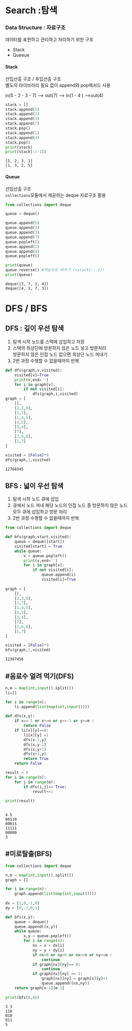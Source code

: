 # Search :탐색

### Data Structure : 자료구조 
데이터를 표현하고 관리하고 처리하기 위한 구조  
- Stack
- Queeue

#### Stack
선입선출 구조 / 후입선출 구조  
별도의 라이브러리 필요 없이 append와 pop메서드 사용

in(5 - 2 - 3 - 7) --> out(7) --> in(1 - 4 ) -->out(4)


```python
stack = []
stack.append(5)
stack.append(2)
stack.append(3)
stack.append(7)
stack.pop()
stack.append(1)
stack.append(4)
stack.pop()
print(stack)
print(stack[::-1])
```

    [5, 2, 3, 1]
    [1, 3, 2, 5]
    

#### Queue
선입선출 구조  
``collections``모듈에서 제공하는 deque 자료구조 활용 


```python
from collections import deque

queue = deque()

queue.append(5)
queue.append(2)
queue.append(3)
queue.append(7)
queue.popleft()
queue.append(1)
queue.append(4)
queue.popleft()

print(queue)
queue.reverse() #역순으로 바꾸기 (=stack[::-1])
print(queue)
```

    deque([3, 7, 1, 4])
    deque([4, 1, 7, 3])
    

# DFS / BFS

## DFS : 깊이 우선 탐색

1. 탐색 시작 노드를 스택에 삽입하고 저장
2. 스택의 최상단에 방문하지 않은 노드 넣고 방문처리   
   방문하지 않은 인접 노드 없으면 최상단 노드 꺼내기 
3. 2번 과정 수행할 수 없을때까지 반복


```python
def dfs(graph,v,visited):
    visited[v]=True
    print(v,end='')
    for i in graph[v]:
        if not visited[i]:
            dfs(graph,i,visited)
graph = [
    [],
    [2,3,8],
    [1,7],
    [1,4,5],
    [3,5],
    [3,4],
    [7],
    [2,6,8],
    [1,7]
]

visited = [False]*9
dfs(graph,1,visited)
```

    12768345

## BFS : 넓이 우선 탐색

1. 탐색 시작 노드 큐에 삽입
2. 큐에서 노드 꺼내 해당 노드의 인접 노드 중 방문하지 않은 노드  
   모두 큐에 삽입하고 방문 처리 
3. 2번 과정 수행할 수 없을때까지 반복


```python
from collections import deque

def bfs(graph,start,visited):
    queue = deque([start])
    visited[start] = True
    while queue:
        v = queue.popleft()
        print(v,end='')
        for i in graph[v]:
            if not visited[i]:
                queue.append(i)
                visited[i]=True
                
graph = [
    [],
    [2,3,8],
    [1,7],
    [1,4,5],
    [3,5],
    [3,4],
    [7],
    [2,6,8],
    [1,7]
]

visited = [False]*9
bfs(graph,1,visited)
```

    12387456

## #음료수 얼려 먹기(DFS)


```python
n,m = map(int,input().split())
li=[]

for i in range(n):
    li.append(list(map(int,input())))
            
def dfs(x,y):
    if x<=-1 or x>=n or y<=-1 or y>=m :
        return False
    if li[x][y]==0:
        li[x][y] =1
        dfs(x-1,y)
        dfs(x,y-1)
        dfs(x,y+1)
        dfs(x+1,y)
        return True
    return False

result = 0
for i in range(n):
    for j in range(m):
        if dfs(i,j)== True:
            result+=1
            
print(result)
               
```

    4 5
    00110
    00011
    11111
    00000
    3
    

## #미로탈출(BFS)


```python
from collections import deque

n,m = map(int,input().split())
graph = []

for i in range(n):
    graph.append(list(map(int,input())))
    
dx = [1,0,-1,0]
dy = [0,-1,0,1]

def bfs(x,y):
    queue = deque()
    queue.append((x,y))
    while queue:
        x,y = queue.popleft()
        for i in range(4):
            nx = x + dx[i]
            ny = y + dy[i]
            if nx<0 or ny<0 or nx>=n or ny>=m :
                continue
            if graph[nx][ny]== 0:
                continue
            if graph[nx][ny] == 1:
                graph[nx][ny] = graph[x][y]+1
                queue.append((nx,ny))
    return graph[n-1][m-1]
    
print(bfs(0,0))                
```

    3 3
    110
    010
    011
    5
    
